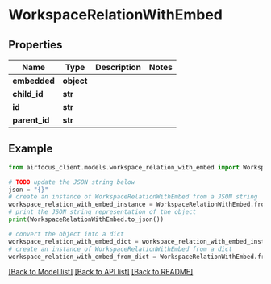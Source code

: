 # WorkspaceRelationWithEmbed


## Properties

Name | Type | Description | Notes
------------ | ------------- | ------------- | -------------
**embedded** | **object** |  | 
**child_id** | **str** |  | 
**id** | **str** |  | 
**parent_id** | **str** |  | 

## Example

```python
from airfocus_client.models.workspace_relation_with_embed import WorkspaceRelationWithEmbed

# TODO update the JSON string below
json = "{}"
# create an instance of WorkspaceRelationWithEmbed from a JSON string
workspace_relation_with_embed_instance = WorkspaceRelationWithEmbed.from_json(json)
# print the JSON string representation of the object
print(WorkspaceRelationWithEmbed.to_json())

# convert the object into a dict
workspace_relation_with_embed_dict = workspace_relation_with_embed_instance.to_dict()
# create an instance of WorkspaceRelationWithEmbed from a dict
workspace_relation_with_embed_from_dict = WorkspaceRelationWithEmbed.from_dict(workspace_relation_with_embed_dict)
```
[[Back to Model list]](../README.md#documentation-for-models) [[Back to API list]](../README.md#documentation-for-api-endpoints) [[Back to README]](../README.md)


